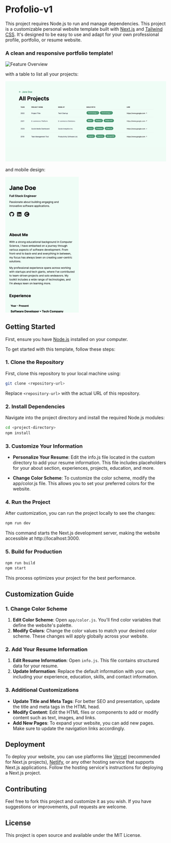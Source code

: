 # Profolio-v1

This project requires Node.js to run and manage dependencies. This project is a customizable personal website template built with [Next.js](https://nextjs.org/) and [Tailwind CSS](https://tailwindcss.com/). It's designed to be easy to use and adapt for your own professional profile, portfolio, or resume website.

### A clean and responsive portfolio template!

![Feature Overview](/public/demo.gif "Feature Overview")

with a table to list all your projects:

![Feature Overview](/public/archive-screen-page.png "Projects Table")

and mobile design:

<img src="/public/mobile-screen-page.png" alt="Mobile Design" title="Projects Table" width="230" height="425"/>

## Getting Started

First, ensure you have [Node.js](https://nodejs.org/en) installed on your computer. 

To get started with this template, follow these steps:

### 1. Clone the Repository

First, clone this repository to your local machine using:

```bash
git clone <repository-url>
```

Replace `<repository-url>` with the actual URL of this repository.

### 2. Install Dependencies

Navigate into the project directory and install the required Node.js modules:

```bash
cd <project-directory>
npm install
```

### 3. Customize Your Information

- **Personalize Your Resume**: Edit the info.js file located in the custom directory to add your resume information. This file includes placeholders for your about section, experiences, projects, education, and more.

- **Change Color Scheme**: To customize the color scheme, modify the app/color.js file. This allows you to set your preferred colors for the website.

### 4. Run the Project

After customization, you can run the project locally to see the changes:
```bash
npm run dev
```

This command starts the Next.js development server, making the website accessible at http://localhost:3000.

### 5. Build for Production
```bash
npm run build
npm start
```
This process optimizes your project for the best performance.

## Customization Guide
### 1. Change Color Scheme
1. **Edit Color Scheme**: Open `app/color.js`. You'll find color variables that define the website's palette.
2. **Modify Colors**: Change the color values to match your desired color scheme. These changes will apply globally across your website.
### 2. Add Your Resume Information
1. **Edit Resume Information**: Open `info.js`. This file contains structured data for your resume.
2. **Update Information**: Replace the default information with your own, including your experience, education, skills, and contact information.
### 3. Additional Customizations
- **Update Title and Meta Tags**: For better SEO and presentation, update the title and meta tags in the HTML head.
- **Modify Content**: Edit the HTML files or components to add or modify content such as text, images, and links.
- **Add New Pages**: To expand your website, you can add new pages. Make sure to update the navigation links accordingly.

## Deployment
To deploy your website, you can use platforms like [Vercel](https://vercel.com/) (recommended for Next.js projects), [Netlify](https://www.netlify.com/), or any other hosting service that supports Next.js applications. Follow the hosting service's instructions for deploying a Next.js project.

## Contributing
Feel free to fork this project and customize it as you wish. If you have suggestions or improvements, pull requests are welcome.

## License
This project is open source and available under the MIT License.
